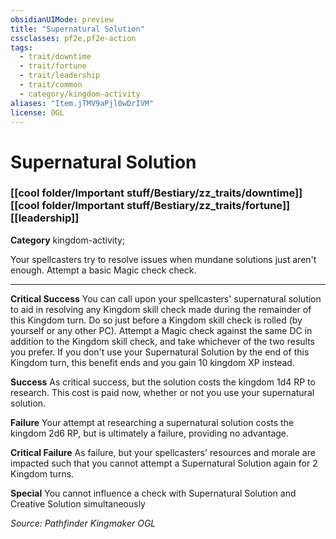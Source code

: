 ```yaml
---
obsidianUIMode: preview
title: "Supernatural Solution"
cssclasses: pf2e,pf2e-action
tags:
  - trait/downtime
  - trait/fortune
  - trait/leadership
  - trait/common
  - category/kingdom-activity
aliases: "Item.jTMV9aPjl0wDrIVM"
license: OGL
---
```

# Supernatural Solution

### [[cool folder/Important stuff/Bestiary/zz_traits/downtime]][[cool folder/Important stuff/Bestiary/zz_traits/fortune]][[leadership]]

**Category** kingdom-activity; 




Your spellcasters try to resolve issues when mundane solutions just aren't enough. Attempt a basic Magic check check.

* * *

**Critical Success** You can call upon your spellcasters' supernatural solution to aid in resolving any Kingdom skill check made during the remainder of this Kingdom turn. Do so just before a Kingdom skill check is rolled (by yourself or any other PC). Attempt a Magic check against the same DC in addition to the Kingdom skill check, and take whichever of the two results you prefer. If you don't use your Supernatural Solution by the end of this Kingdom turn, this benefit ends and you gain 10 kingdom XP instead.

**Success** As critical success, but the solution costs the kingdom 1d4 RP to research. This cost is paid now, whether or not you use your supernatural solution.

**Failure** Your attempt at researching a supernatural solution costs the kingdom 2d6 RP, but is ultimately a failure, providing no advantage.

**Critical Failure** As failure, but your spellcasters' resources and morale are impacted such that you cannot attempt a Supernatural Solution again for 2 Kingdom turns.

**Special** You cannot influence a check with Supernatural Solution and Creative Solution simultaneously

*Source: Pathfinder Kingmaker*
*OGL*